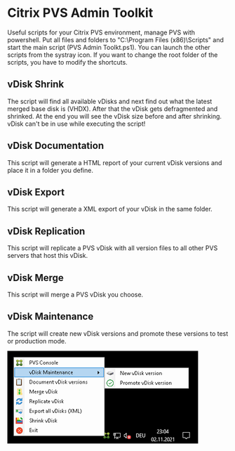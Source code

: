 # Citrix PVS Admin Toolkit
Useful scripts for your Citrix PVS environment, manage PVS with powershell. Put all files and folders to "C:\Program Files (x86)\Scripts" and start the main script (PVS Admin Toolkt.ps1). You can launch the other scripts from the systray icon. 
If you want to change the root folder of the scripts, you have to modify the shortcuts.

## vDisk Shrink
The script will find all available vDisks and next find out what the latest merged base disk is (VHDX). After that the vDisk gets defragmented and shrinked. At the end you will see the vDisk size before and after shrinking. vDisk can't be in use while executing the script!

## vDisk Documentation
This script will generate a HTML report of your current vDisk versions and place it in a folder you define.

## vDisk Export
This script will generate a XML export of your vDisk in the same folder.

## vDisk Replication
This script will replicate a PVS vDisk with all version files to all other PVS servers that host this vDisk.

## vDisk Merge
This script will merge a PVS vDisk you choose.

## vDisk Maintenance
The script will create new vDisk versions and promote these versions to test or production mode.

![Toolkit](https://github.com/Mohrpheus78/Citrix/blob/main/PVS%20Admin%20Toolkit/PVSAdminToolkit.png)